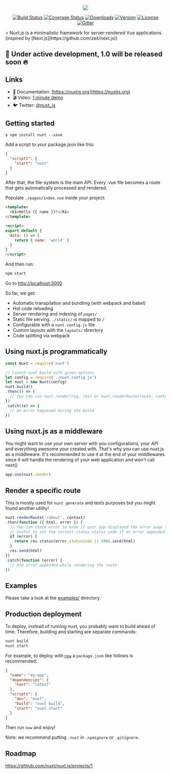 <p align="center"><img align="center" src="http://imgur.com/V4LtoII.png"/></p>
<p align="center">
  <a href="https://travis-ci.org/nuxt/nuxt.js"><img src="https://img.shields.io/travis/nuxt/nuxt.js/master.svg" alt="Build Status"></a>
  <a href="https://codecov.io/gh/nuxt/nuxt.js"><img src="https://img.shields.io/codecov/c/github/nuxt/nuxt.js/master.svg" alt="Coverage Status"></a>
  <a href="https://www.npmjs.com/package/nuxt"><img src="https://img.shields.io/npm/dt/nuxt.svg" alt="Downloads"></a>
  <a href="https://www.npmjs.com/package/nuxt"><img src="https://img.shields.io/npm/v/nuxt.svg" alt="Version"></a>
  <a href="https://www.npmjs.com/package/nuxt"><img src="https://img.shields.io/npm/l/nuxt.svg" alt="License"></a>
  <a href="https://gitter.im/nuxt/nuxt.js"><img src="https://img.shields.io/badge/GITTER-join%20chat-green.svg" alt="Gitter"></a>
</p>
> Nuxt.js is a minimalistic framework for server-rendered Vue applications (inspired by [Next.js](https://github.com/zeit/next.js))

## 🚧 Under active development, 1.0 will be released soon :fire:

## Links

- 📘 Documentation: [https://nuxtjs.org](https://nuxtjs.org)
- 🎬 Video: [1 minute demo](https://www.youtube.com/watch?v=kmf-p-pTi40)
- 🐦 Twitter: [@nuxt_js](https://twitter.com/nuxt_js)

## Getting started

```
$ npm install nuxt --save
```

Add a script to your package.json like this:

```json
{
  "scripts": {
    "start": "nuxt"
  }
}
```

After that, the file-system is the main API. Every .vue file becomes a route that gets automatically processed and rendered.

Populate `./pages/index.vue` inside your project:

```html
<template>
  <h1>Hello {{ name }}!</h1>
</template>

<script>
export default {
  data: () => {
    return { name: 'world' }
  }
}
</script>
```

And then run:
```bash
npm start
```

Go to [http://localhost:3000](http://localhost:3000)

So far, we get:

- Automatic transpilation and bundling (with webpack and babel)
- Hot code reloading
- Server rendering and indexing of `pages/`
- Static file serving. `./static/` is mapped to `/`
- Configurable with a `nuxt.config.js` file
- Custom layouts with the `layouts/` directory
- Code splitting via webpack

## Using nuxt.js programmatically

```js
const Nuxt = require('nuxt')

// Launch nuxt build with given options
let config = require('./nuxt.config.js')
let nuxt = new Nuxt(config)
nuxt.build()
.then(() => {
  // You can use nuxt.render(req, res) or nuxt.renderRoute(route, context)
})
.catch((e) => {
  // An error happened during the build
})
```


## Using nuxt.js as a middleware

You might want to use your own server with you configurations, your API and everything awesome your created with. That's why you can use nuxt.js as a middleware. It's recommended to use it at the end of your middlewares since it will handle the rendering of your web application and won't call next()

```js
app.use(nuxt.render)
```

## Render a specific route

This is mostly used for `nuxt generate` and tests purposes but you might found another utility!

```js
nuxt.renderRoute('/about', context)
.then(function ({ html, error }) {
  // You can check error to know if your app displayed the error page for this route
  // Useful to set the correct status status code if an error appended:
  if (error) {
    return res.status(error.statusCode || 500).send(html)
  }
  res.send(html)
})
.catch(function (error) {
  // And error appended while rendering the route
})
```

## Examples

Please take a look at the [examples/](https://github.com/nuxt/nuxt.js/tree/master/examples) directory.

## Production deployment

To deploy, instead of running nuxt, you probably want to build ahead of time. Therefore, building and starting are separate commands:

```bash
nuxt build
nuxt start
```

For example, to deploy with [`now`](https://zeit.co/now) a `package.json` like follows is recommended:
```json
{
  "name": "my-app",
  "dependencies": {
    "nuxt": "latest"
  },
  "scripts": {
    "dev": "nuxt",
    "build": "nuxt build",
    "start": "nuxt start"
  }
}
```
Then run `now` and enjoy!

Note: we recommend putting `.nuxt` in `.npmignore` or `.gitignore`.

## Roadmap

https://github.com/nuxt/nuxt.js/projects/1
